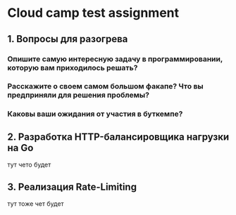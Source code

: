 # Cloud camp test assignment

## 1. Вопросы для разогрева

### Опишите самую интересную задачу в программировании, которую вам приходилось решать?

### Расскажите о своем самом большом факапе? Что вы предприняли для решения проблемы?

### Каковы ваши ожидания от участия в буткемпе?

## 2. Разработка HTTP-балансировщика нагрузки на Go
 
тут чето будет

## 3. Реализация Rate-Limiting

тут тоже чет будет
